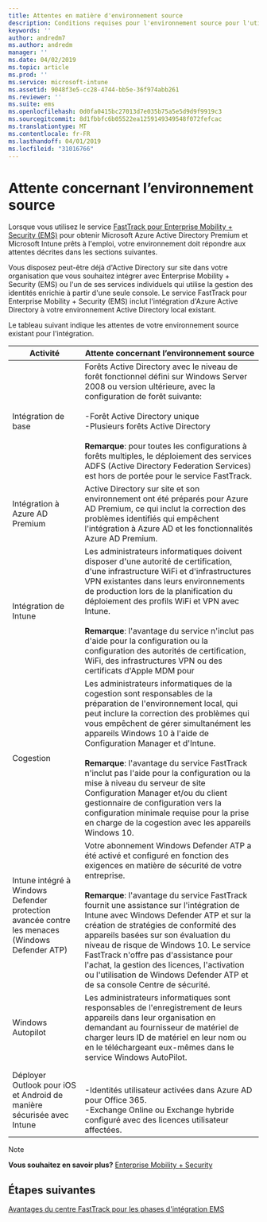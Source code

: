 ```yaml
---
title: Attentes en matière d'environnement source
description: Conditions requises pour l'environnement source pour l'utilisation du centre FastTrack pour EMS
keywords: ''
author: andredm7
ms.author: andredm
manager: ''
ms.date: 04/02/2019
ms.topic: article
ms.prod: ''
ms.service: microsoft-intune
ms.assetid: 9048f3e5-cc28-4744-bb5e-36f974abb261
ms.reviewer: ''
ms.suite: ems
ms.openlocfilehash: 0d0fa0415bc27013d7e035b75a5e5d9d9f9919c3
ms.sourcegitcommit: 8d1fbbfc6b05522ea1259149349548f072fefcac
ms.translationtype: MT
ms.contentlocale: fr-FR
ms.lasthandoff: 04/01/2019
ms.locfileid: "31016766"
---
```

# <a name="source-environment-expectations"></a>Attente concernant l’environnement source

Lorsque vous utilisez le service [FastTrack pour Enterprise Mobility + Security (EMS)](EMS-fasttrack-benefit-for-EMS.md) pour obtenir Microsoft Azure Active Directory Premium et Microsoft Intune prêts à l'emploi, votre environnement doit répondre aux attentes décrites dans les sections suivantes.

Vous disposez peut-être déjà d'Active Directory sur site dans votre organisation que vous souhaitez intégrer avec Enterprise Mobility + Security (EMS) ou l'un de ses services individuels qui utilise la gestion des identités enrichie à partir d'une seule console. Le service FastTrack pour Enterprise Mobility + Security (EMS) inclut l'intégration d'Azure Active Directory à votre environnement Active Directory local existant.

Le tableau suivant indique les attentes de votre environnement source existant pour l'intégration.

|Activité|Attente concernant l’environnement source|
|------------|----------------------------------|
|Intégration de base|Forêts Active Directory avec le niveau de forêt fonctionnel défini sur Windows Server 2008 ou version ultérieure, avec la configuration de forêt suivante:<br /><br />-Forêt Active Directory unique<br />-Plusieurs forêts Active Directory </br></br>**Remarque**: pour toutes les configurations à forêts multiples, le déploiement des services ADFS (Active Directory Federation Services) est hors de portée pour le service FastTrack.|
|Intégration à Azure AD Premium|Active Directory sur site et son environnement ont été préparés pour Azure AD Premium, ce qui inclut la correction des problèmes identifiés qui empêchent l'intégration à Azure AD et les fonctionnalités Azure AD Premium.|
|Intégration de Intune| Les administrateurs informatiques doivent disposer d'une autorité de certification, d'une infrastructure WiFi et d'infrastructures VPN existantes dans leurs environnements de production lors de la planification du déploiement des profils WiFi et VPN avec Intune.<br /><br /> **Remarque**: l'avantage du service n'inclut pas d'aide pour la configuration ou la configuration des autorités de certification, WiFi, des infrastructures VPN ou des certificats d'Apple MDM pour  |
|Cogestion|Les administrateurs informatiques de la cogestion sont responsables de la préparation de l'environnement local, qui peut inclure la correction des problèmes qui vous empêchent de gérer simultanément les appareils Windows 10 à l'aide de Configuration Manager et d'Intune.<br /><br />**Remarque**: l'avantage du service FastTrack n'inclut pas l'aide pour la configuration ou la mise à niveau du serveur de site Configuration Manager et/ou du client gestionnaire de configuration vers la configuration minimale requise pour la prise en charge de la cogestion avec les appareils Windows 10. |
|Intune intégré à Windows Defender protection avancée contre les menaces (Windows Defender ATP)|Votre abonnement Windows Defender ATP a été activé et configuré en fonction des exigences en matière de sécurité de votre entreprise.<br /><br />**Remarque**: l'avantage du service FastTrack fournit une assistance sur l'intégration de Intune avec Windows Defender ATP et sur la création de stratégies de conformité des appareils basées sur son évaluation du niveau de risque de Windows 10. Le service FastTrack n'offre pas d'assistance pour l'achat, la gestion des licences, l'activation ou l'utilisation de Windows Defender ATP et de sa console Centre de sécurité. |
|Windows Autopilot|Les administrateurs informatiques sont responsables de l'enregistrement de leurs appareils dans leur organisation en demandant au fournisseur de matériel de charger leurs ID de matériel en leur nom ou en le téléchargeant eux-mêmes dans le service Windows AutoPilot. |
|Déployer Outlook pour iOS et Android de manière sécurisée avec Intune|<br /><br />-Identités utilisateur activées dans Azure AD pour Office 365.<br />-Exchange Online ou Exchange hybride configuré avec des licences utilisateur affectées.<br />|

> [!NOTE]
> **Vous souhaitez en savoir plus?** 
>  [Enterprise Mobility + Security](https://www.microsoft.com/cloud-platform/enterprise-mobility)

## <a name="next-steps"></a>Étapes suivantes

[Avantages du centre FastTrack pour les phases d'intégration EMS](EMS-onboarding-phases.md)
